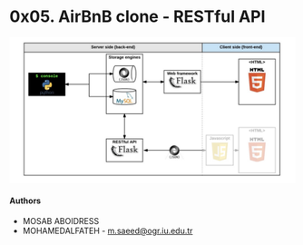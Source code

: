 # 0x05. AirBnB clone - RESTful API
![RESTfull API](1.jpeg)


#### Authors
- MOSAB ABOIDRESS
- MOHAMEDALFATEH - m.saeed@ogr.iu.edu.tr
